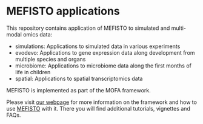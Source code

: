 # MEFISTO applications

This repository contains application of MEFISTO to simulated and multi-modal omics data:

* simulations: Applications to simulated data in various experiments
* evodevo: Applications to gene expression data along development from multiple species and organs
* microbiome: Applications to microbiome data along the first months of life in children
* spatial: Applications to spatial transcriptomics data

MEFISTO is implemented as part of the MOFA framework.

Please visit [our webpage](https://biofam.github.io/MOFA2) for more information on the framework and how to use [MEFISTO](https://biofam.github.io/MOFA2/MEFISTO) with it.
There you will find additional tutorials, vignettes and FAQs.
